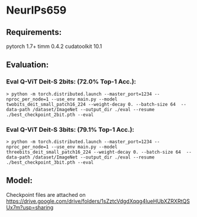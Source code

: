 # NeurIPs659

## Requirements:

  pytorch 1.7+ timm 0.4.2 cudatoolkit 10.1

## Evaluation: 

  ### Eval Q-ViT Deit-S 2bits: (72.0% Top-1 Acc.):
    
    > python -m torch.distributed.launch --master_port=1234 --nproc_per_node=1 --use_env main.py --model twobits_deit_small_patch16_224 --weight-decay 0. --batch-size 64  --data-path /dataset/ImageNet --output_dir ./eval --resume ./best_checkpoint_2bit.pth --eval

  ### Eval Q-ViT Deit-S 3bits: (79.1% Top-1 Acc.):
    
    > python -m torch.distributed.launch --master_port=1234 --nproc_per_node=1 --use_env main.py --model threebits_deit_small_patch16_224 --weight-decay 0. --batch-size 64  --data-path /dataset/ImageNet --output_dir ./eval --resume ./best_checkpoint_3bit.pth --eval
    
    
## Model:

Checkpoint files are attached on https://drive.google.com/drive/folders/1sZztcVdgdXqqg4IueHUbXZRXRtQSUx7m?usp=sharing
